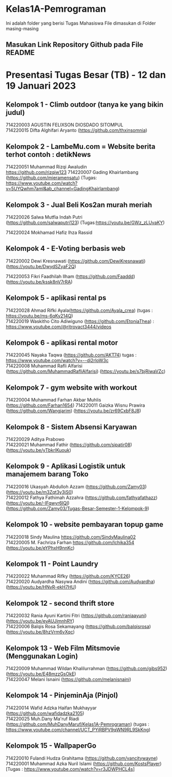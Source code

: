 # Kelas1A-Pemrograman
Ini adalah folder yang berisi Tugas Mahasiswa
File dimasukan di Folder masing-masing

## Masukan Link Repository Github pada File README

# Presentasi Tugas Besar (TB) - 12 dan 19 Januari 2023

## Kelompok 1 - Climb outdoor (tanya ke yang bikin judul)
714220003 AGUSTIN FELIXSON DIOSDADO SITOMPUL <br>
714220015 Difta Alghifari Aryanto (https://github.com/thxinsomnia)  <br>

## Kelompok 2 - LambeMu.com = Website berita terhot contoh : detikNews
714220051 Muhammad Rizqi Awaludin <br> https://github.com/rizqiw123
714220007 Gading Khairlambang (https://github.com/mieramensatu) (Tugas: https://www.youtube.com/watch?v=5UYQwhm7amI&ab_channel=GadingKhairlambang)

## Kelompok 3 - Jual Beli Kos2an murah meriah
714220026 Salwa Mutfia Indah Putri <br> (https://github.com/salwaputri123) (Tugas:https://youtu.be/GWz_zLUvaKY)

714220024 Mokhamad Hafiz Ihza Rassid

## Kelompok 4 - E-Voting berbasis web
714220002 Dewi Kresnawati   (https://github.com/DewiKresnawati) (https://youtu.be/DwydSZyaF2Q) <br>

714220053 Fikri Faadhilah Ilham (https://github.com/Faaddd) (https://youtu.be/kssk8nV7rRA)

## Kelompok 5 - aplikasi rental ps
714220028 Ahmad Rifki Ayala(https://github.com/Ayala_crea) (tugas : https://youtu.be/ms-6qKy214Q)<br>
714220019 Waskitho Cito Adiwiguno (https://github.com/EtoniaThea) : https://www.youtube.com/@ritrovact3444/videos

## Kelompok 6 - aplikasi rental motor
714220045 Nayaka Taqwa (https://github.com/AKT74) tugas : https://www.youtube.com/watch?v=--di2rloW3c <br>
714220008 Muhammad Rafli Alfarisi (https://github.com/MuhammadRafliAlfarisi)  (https://youtu.be/s7bjRiwaVZc)

## Kelompok 7 - gym website with workout
714220004 Muhammad Farhan Akbar Muhlis (https://github.com/Farhan1654)
714220011 Gaizka Wisnu Prawira (https://github.com/Wangjarim) (https://youtu.be/zr69CxbF8J8) 

## Kelompok 8 - Sistem Absensi Karyawan
714220029 Aditya Prabowo <br>
714220021 Muhammad Fathir (https://github.com/sipatir08) (https://youtu.be/yTbkrlKuouk)

## Kelompok 9 - Aplikasi Logistik untuk manajemem barang Toko
714220016 Ukasyah Abdulloh Azzam (https://github.com/Zamy03) (https://youtu.be/m3Zqt3y3jS0) <br>
714220012 Fathya Fathimah Azzahra (https://github.com/fathyafathazz) (https://youtu.be/-IFqwyr6IQI)<br>
(https://github.com/Zamy03/Tugas-Besar-Semester-1-Kelompok-9)

## Kelompok 10 - website pembayaran topup game
714220018 Sindy Maulina  https://github.com/SindyMaulina02 <br>
714220005 M. Fachriza Farhan https://github.com/Ichika354 (https://youtu.be/eYPhxH9nnKc)

## Kelompok 11 - Point Laundry
714220022 Muhammad Rifky (https://github.com/KYCE26) <br>
714220020 Audyardha Nasywa Andini (https://github.com/Audyardha) (https://youtu.be/HNvR-ekH7HU)

## Kelompok 12 - second thrift store
714220032 Rania Ayuni Kartini Fitri (https://github.com/raniaayuni)  (https://youtu.be/evAUJimnhRY) <br>
714220006 Balqis Rosa Sekamayang (https://github.com/balqisrosa)  (https://youtu.be/8hzVrm6vXqc)

## Kelompok 13 - Web Film Mitsmovie (Menggunakan Login)
714220009 Muhammad Wildan Khalilurrahman (https://github.com/gibs952) (https://youtu.be/E48mzzGsOkE) <br>
714220047 Melani Isnaini (https://github.com/melanisnaini)

## Kelompok 14 - PinjeminAja (Pinjol)
714220014 Wafid Adzka Haifan Mukhayyar (https://github.com/wafidadzka2105) <br>
714220025 Muh.Dany Ma'ruf Riadi (https://github.com/MuhDanyMaruf/Kelas1A-Pemrograman) (tugas : https://www.youtube.com/channel/UCT_PYiRBPV9qWN9RL9SkKng)

## Kelompok 15 - WallpaperGo
714220010 Fulandi Hudza Grahitama (https://github.com/vancitywayne) <br>
714220001 Muhammad Azka Nuril Islami (https://github.com/KostsPlayer) [Tugas : https://www.youtube.com/watch?v=r3JDWPHCL4s]<br>


